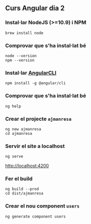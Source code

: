 ## Curs Angular dia 2

### Instal·lar NodeJS (>=10.9) i NPM

```
brew install node
```

### Comprovar que s'ha instal·lat bé

```
node --version
npm --version
```

### Instal·lar [AngularCLI](https://cli.angular.io/)

```
npm install -g @angular/cli
```

### Comprovar que s'ha instal·lat bé

```
ng help
```

### Crear el projecte `ajmanresa`

```
ng new ajmanresa
cd ajmanresa
```

### Servir el site a localhost

```
ng serve
```

[http://localhost:4200](http://localhost:4200)

### Fer el build

```
ng build --prod
cd dist/ajmanresa
```

### Crear el nou component `users`

```
ng generate component users
```
